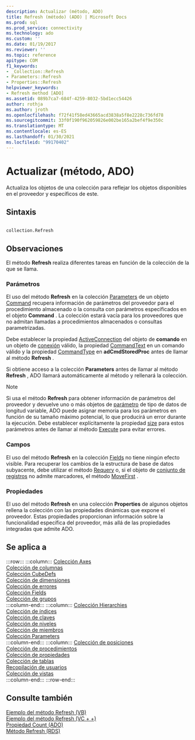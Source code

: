 ```yaml
---
description: Actualizar (método, ADO)
title: Refresh (método) (ADO) | Microsoft Docs
ms.prod: sql
ms.prod_service: connectivity
ms.technology: ado
ms.custom: ''
ms.date: 01/19/2017
ms.reviewer: ''
ms.topic: reference
apitype: COM
f1_keywords:
- _Collection::Refresh
- Parameters::Refresh
- Properties::Refresh
helpviewer_keywords:
- Refresh method [ADO]
ms.assetid: 089b7ca7-684f-4259-8032-5bd1ecc54426
author: rothja
ms.author: jroth
ms.openlocfilehash: f72f41f58ed43665acd3838a5f8e2228c736fd78
ms.sourcegitcommit: 33f0f190f962059826e002be165a2bef4f9e350c
ms.translationtype: MT
ms.contentlocale: es-ES
ms.lasthandoff: 01/30/2021
ms.locfileid: "99170402"
---
```

# <a name="refresh-method-ado"></a>Actualizar (método, ADO)
Actualiza los objetos de una colección para reflejar los objetos disponibles en el proveedor y específicos de este.  
  
## <a name="syntax"></a>Sintaxis  
  
```  
  
collection.Refresh  
```  
  
## <a name="remarks"></a>Observaciones  
 El método **Refresh** realiza diferentes tareas en función de la colección de la que se llama.  
  
### <a name="parameters"></a>Parámetros  
 El uso del método **Refresh** en la colección [Parameters](./parameters-collection-ado.md) de un objeto [Command](./command-object-ado.md) recupera información de parámetros del proveedor para el procedimiento almacenado o la consulta con parámetros especificados en el objeto **Command** . La colección estará vacía para los proveedores que no admitan llamadas a procedimientos almacenados o consultas parametrizadas.  
  
 Debe establecer la propiedad [ActiveConnection](./activeconnection-property-ado.md) del objeto de **comando** en un objeto de [conexión](./connection-object-ado.md) válido, la propiedad [CommandText](./commandtext-property-ado.md) en un comando válido y la propiedad [CommandType](./commandtype-property-ado.md) en **adCmdStoredProc** antes de llamar al método **Refresh** .  
  
 Si obtiene acceso a la colección **Parameters** antes de llamar al método **Refresh** , ADO llamará automáticamente al método y rellenará la colección.  
  
> [!NOTE]
>  Si usa el método **Refresh** para obtener información de parámetros del proveedor y devuelve uno o más objetos de [parámetro](./parameter-object.md) de tipo de datos de longitud variable, ADO puede asignar memoria para los parámetros en función de su tamaño máximo potencial, lo que producirá un error durante la ejecución. Debe establecer explícitamente la propiedad [size](./size-property-ado-parameter.md) para estos parámetros antes de llamar al método [Execute](./execute-method-ado-command.md) para evitar errores.  
  
### <a name="fields"></a>Campos  
 El uso del método **Refresh** en la colección [Fields](./fields-collection-ado.md) no tiene ningún efecto visible. Para recuperar los cambios de la estructura de base de datos subyacente, debe utilizar el método [Requery](./requery-method.md) o, si el objeto de [conjunto de registros](./recordset-object-ado.md) no admite marcadores, el método [MoveFirst](./movefirst-movelast-movenext-and-moveprevious-methods-ado.md) .  
  
### <a name="properties"></a>Propiedades  
 El uso del método **Refresh** en una colección **Properties** de algunos objetos rellena la colección con las propiedades dinámicas que expone el proveedor. Estas propiedades proporcionan información sobre la funcionalidad específica del proveedor, más allá de las propiedades integradas que admite ADO.  
  
## <a name="applies-to"></a>Se aplica a  

:::row:::
    :::column:::
        [Colección Axes](../ado-md-api/axes-collection-ado-md.md)  
        [Colección de columnas](../adox-api/columns-collection-adox.md)  
        [Colección CubeDefs](../ado-md-api/cubedefs-collection-ado-md.md)  
        [Colección de dimensiones](../ado-md-api/dimensions-collection-ado-md.md)  
        [Colección de errores](./errors-collection-ado.md)  
        [Colección Fields](./fields-collection-ado.md)  
        [Colección de grupos](../adox-api/groups-collection-adox.md)  
    :::column-end:::
    :::column:::
        [Colección Hierarchies](../ado-md-api/hierarchies-collection-ado-md.md)  
        [Colección de índices](../adox-api/indexes-collection-adox.md)  
        [Colección de claves](../adox-api/keys-collection-adox.md)  
        [Colección de niveles](../ado-md-api/levels-collection-ado-md.md)  
        [Colección de miembros](../ado-md-api/members-collection-ado-md.md)  
        [Colección Parameters](./parameters-collection-ado.md)  
    :::column-end:::
    :::column:::
        [Colección de posiciones](../ado-md-api/positions-collection-ado-md.md)  
        [Colección de procedimientos](../adox-api/procedures-collection-adox.md)  
        [Colección de propiedades](./properties-collection-ado.md)  
        [Colección de tablas](../adox-api/tables-collection-adox.md)  
        [Recopilación de usuarios](../adox-api/users-collection-adox.md)  
        [Colección de vistas](../adox-api/views-collection-adox.md)  
    :::column-end:::
:::row-end:::

## <a name="see-also"></a>Consulte también  
 [Ejemplo del método Refresh (VB)](./refresh-method-example-vb.md)   
 [Ejemplo del método Refresh (VC + +)](./refresh-method-example-vc.md)   
 [Propiedad Count (ADO)](./count-property-ado.md)   
 [Método Refresh (RDS)](../rds-api/refresh-method-rds.md)